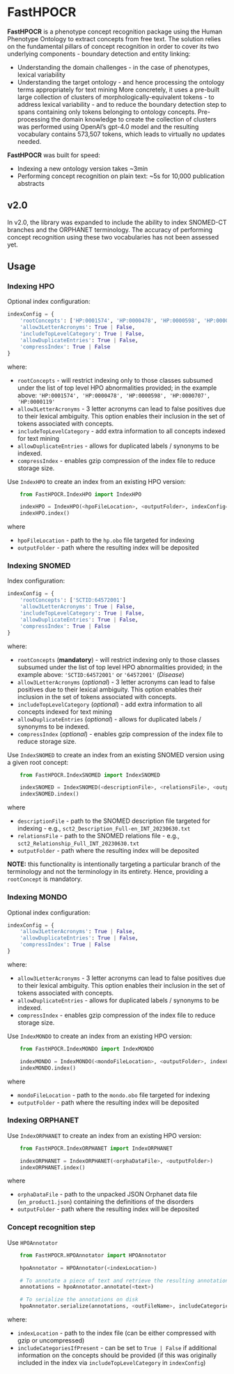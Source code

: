 # FastHPOCR

**FastHPOCR** is a phenotype concept recognition package using the Human Phenotype Ontology to extract concepts from free text. 
The solution relies on the fundamental pillars of concept recognition in order to cover its two underlying components - boundary detection and entity linking:
* Understanding the domain challenges - in the case of phenotypes, lexical variability
* Understanding the target ontology - and hence processing the ontology terms appropriately for text mining
More concretely, it uses a pre-built large collection of clusters of morphologically-equivalent tokens - to address lexical variability - and to reduce the boundary detection step to spans containing only tokens belonging to ontology concepts. Pre-processing the domain knowledge to create the collection of clusters was performed using OpenAI’s gpt-4.0 model and the resulting vocabulary contains 573,507 tokens, which leads to virtually no updates needed.

**FastHPOCR** was built for speed:
* Indexing a new ontology version takes ~3min
* Performing concept recognition on plain text: ~5s for 10,000 publication abstracts

## v2.0

In v2.0, the library was expanded to include the ability to index SNOMED-CT branches and the ORPHANET terminology.
The accuracy of performing concept recognition using these two vocabularies has not been assessed yet.

## Usage

### Indexing HPO

Optional index configuration:
```python
indexConfig = {
    'rootConcepts': ['HP:0001574', 'HP:0000478', 'HP:0000598', 'HP:0000707', 'HP:0000119']
    'allow3LetterAcronyms': True | False,
    'includeTopLevelCategory': True | False,
    'allowDuplicateEntries': True | False,
    'compressIndex': True | False
}
```
where:
* `rootConcepts` - will restrict indexing only to those classes subsumed under the list of top level HPO abnormalities provided; in the example above: `'HP:0001574', 'HP:0000478', 'HP:0000598', 'HP:0000707', 'HP:0000119'`
* `allow3LetterAcronyms` - 3 letter acronyms can lead to false positives due to their lexical ambiguity. This option enables their inclusion in the set of tokens associated with concepts. 
* `includeTopLevelCategory` - add extra information to all concepts indexed for text mining
* `allowDuplicateEntries` - allows for duplicated labels / synonyms to be indexed.
* `compressIndex` - enables gzip compression of the index file to reduce storage size.

Use `IndexHPO` to create an index from an existing HPO version:
```python
    from FastHPOCR.IndexHPO import IndexHPO

    indexHPO = IndexHPO(<hpoFileLocation>, <outputFolder>, indexConfig=indexConfig)
    indexHPO.index()
```
where
* `hpoFileLocation` - path to the `hp.obo` file targeted for indexing
* `outputFolder` - path where the resulting index will be deposited

### Indexing SNOMED
Index configuration:
```python
indexConfig = {
    'rootConcepts': ['SCTID:64572001']
    'allow3LetterAcronyms': True | False,
    'includeTopLevelCategory': True | False,
    'allowDuplicateEntries': True | False,
    'compressIndex': True | False
}
```
where:
* `rootConcepts` (**mandatory**) - will restrict indexing only to those classes subsumed under the list of top level HPO abnormalities provided; in the example above: `'SCTID:64572001'` or `'64572001'` (*Disease*)
* `allow3LetterAcronyms` (*optional*) - 3 letter acronyms can lead to false positives due to their lexical ambiguity. This option enables their inclusion in the set of tokens associated with concepts. 
* `includeTopLevelCategory` (*optional*) - add extra information to all concepts indexed for text mining
* `allowDuplicateEntries` (*optional*) - allows for duplicated labels / synonyms to be indexed.
* `compressIndex` (*optional*) - enables gzip compression of the index file to reduce storage size.

Use `IndexSNOMED` to create an index from an existing SNOMED version using a given root concept:
```python
    from FastHPOCR.IndexSNOMED import IndexSNOMED

    indexSNOMED = IndexSNOMED(<descriptionFile>, <relationsFile>, <outputFolder>, indexConfig=indexConfig)
    indexSNOMED.index()
```
where
* `descriptionFile` - path to the SNOMED description file targeted for indexing - e.g., `sct2_Description_Full-en_INT_20230630.txt`
* `relationsFile` - path to the SNOMED relations file - e.g., `sct2_Relationship_Full_INT_20230630.txt`
* `outputFolder` - path where the resulting index will be deposited

**NOTE:** this functionality is intentionally targeting a particular branch of the terminology and not the terminology in its entirety. Hence, providing a `rootConcept` is mandatory.

### Indexing MONDO

Optional index configuration:
```python
indexConfig = {
    'allow3LetterAcronyms': True | False,
    'allowDuplicateEntries': True | False,
    'compressIndex': True | False
}
```
where:
* `allow3LetterAcronyms` - 3 letter acronyms can lead to false positives due to their lexical ambiguity. This option enables their inclusion in the set of tokens associated with concepts. 
* `allowDuplicateEntries` - allows for duplicated labels / synonyms to be indexed.
* `compressIndex` - enables gzip compression of the index file to reduce storage size.

Use `IndexMONDO` to create an index from an existing HPO version:
```python
    from FastHPOCR.IndexMONDO import IndexMONDO

    indexMONDO = IndexMONDO(<mondoFileLocation>, <outputFolder>, indexConfig=indexConfig)
    indexMONDO.index()
```
where
* `mondoFileLocation` - path to the `mondo.obo` file targeted for indexing
* `outputFolder` - path where the resulting index will be deposited


### Indexing ORPHANET

Use `IndexORPHANET` to create an index from an existing HPO version:
```python
    from FastHPOCR.IndexORPHANET import IndexORPHANET

    indexORPHANET = IndexORPHANET(<orphaDataFile>, <outputFolder>)
    indexORPHANET.index()
```
where
* `orphaDataFile` - path to the unpacked JSON Orphanet data file (`en_product1.json`) containing the definitions of the disorders
* `outputFolder` - path where the resulting index will be deposited

### Concept recognition step

Use `HPOAnnotator`

```python
    from FastHPOCR.HPOAnnotator import HPOAnnotator

    hpoAnnotator = HPOAnnotator(<indexLocation>)

    # To annotate a piece of text and retrieve the resulting annotations
    annotations = hpoAnnotator.annotate(<text>)

    # To serialize the annotations on disk
    hpoAnnotator.serialize(annotations, <outFileName>, includeCategoriesIfPresent=True)
```
where:
* `indexLocation` - path to the index file (can be either compressed with gzip or uncompressed)
* `includeCategoriesIfPresent` - can be set to `True | False` if additional information on the concepts should be provided (if this was originally included in the index via `includeTopLevelCategory` in `indexConfig`)
